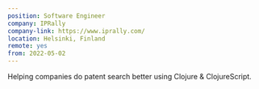 ```yaml
---
position: Software Engineer
company: IPRally
company-link: https://www.iprally.com/
location: Helsinki, Finland
remote: yes
from: 2022-05-02
---
```


Helping companies do patent search better using Clojure & ClojureScript.

